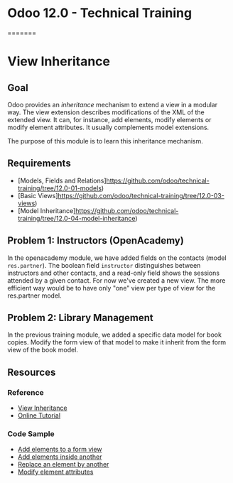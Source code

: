 # Odoo 12.0 - Technical Training
=======
# View Inheritance

## Goal

Odoo provides an *inheritance* mechanism to extend a view in a modular way. The
view extension describes modifications of the XML of the extended view. It can,
for instance, add elements, modify elements or modify element attributes. It
usually complements model extensions.

The purpose of this module is to learn this inheritance mechanism.


## Requirements

- [Models, Fields and Relations]https://github.com/odoo/technical-training/tree/12.0-01-models)
- [Basic Views]https://github.com/odoo/technical-training/tree/12.0-03-views)
- [Model Inheritance]https://github.com/odoo/technical-training/tree/12.0-04-model-inheritance)


## Problem 1: Instructors (OpenAcademy)

In the openacademy module, we have added fields on the contacts (model `res.partner`).
The boolean field `instructor` distinguishes between instructors and other contacts,
and a read-only field shows the sessions attended by a given contact.
For now we've created a new view. The more efficient way would be to have only "one"
view per type of view for the res.partner model.

## Problem 2: Library Management

In the previous training module, we added a specific data model for book copies.
Modify the form view of that model to make it inherit from the form view of the
book model.


## Resources

### Reference

* [View Inheritance](http://www.odoo.com/documentation/12.0/reference/views.html#inheritance)
* [Online Tutorial](http://www.odoo.com/documentation/12.0/howtos/backend.html#view-inheritance)

### Code Sample

* [Add elements to a form view](https://github.com/odoo/odoo/blob/76c443eda331b75bf5dfa7ec22b8eb22e1084343/addons/account/views/product_view.xml#L10)
* [Add elements inside another](https://github.com/odoo/odoo/blob/76c443eda331b75bf5dfa7ec22b8eb22e1084343/addons/account/views/partner_view.xml#L98)
* [Replace an element by another](https://github.com/odoo/odoo/blob/76c443eda331b75bf5dfa7ec22b8eb22e1084343/addons/product/views/product_views.xml#L139)
* [Modify element attributes](https://github.com/odoo/odoo/blob/76c443eda331b75bf5dfa7ec22b8eb22e1084343/addons/product/views/product_views.xml#L277)
